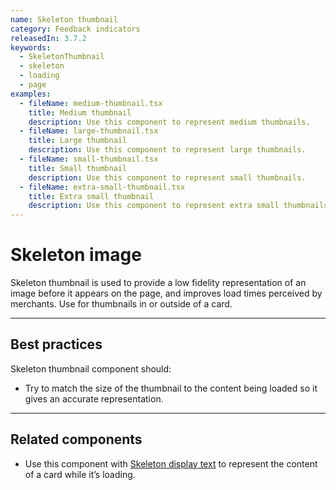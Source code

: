 ```yaml
---
name: Skeleton thumbnail
category: Feedback indicators
releasedIn: 3.7.2
keywords:
  - SkeletonThumbnail
  - skeleton
  - loading
  - page
examples:
  - fileName: medium-thumbnail.tsx
    title: Medium thumbnail
    description: Use this component to represent medium thumbnails.
  - fileName: large-thumbnail.tsx
    title: Large thumbnail
    description: Use this component to represent large thumbnails.
  - fileName: small-thumbnail.tsx
    title: Small thumbnail
    description: Use this component to represent small thumbnails.
  - fileName: extra-small-thumbnail.tsx
    title: Extra small thumbnail
    description: Use this component to represent extra small thumbnails.
---
```


# Skeleton image

Skeleton thumbnail is used to provide a low fidelity representation of an image before it appears on the page, and improves load times perceived by merchants. Use for thumbnails in or outside of a card.

---

## Best practices

Skeleton thumbnail component should:

- Try to match the size of the thumbnail to the content being loaded so it gives an accurate representation.

---

## Related components

- Use this component with [Skeleton display text](https://polaris.shopify.com/components/feedback-indicators/skeleton-display-text) to represent the content of a card while it’s loading.

